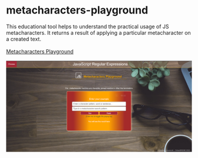 # metacharacters-playground
This educational tool helps to understand the practical usage of JS metacharacters. It returns a result of applying a particular metacharacter on a created text.
<br><br>
<a href="https://dobarbrend.github.io/metacharacters-playground/" target="_blank">Metacharacters Playground</a>
<br><br>
<img src="https://github.com/DobarBREND/metacharacters-playground/blob/main/images/metacharacters-playground.png" alt="metacharacters-playground">
